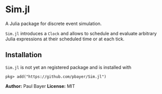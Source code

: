 # Sim.jl

A Julia package for discrete event simulation.

`Sim.jl` introduces a `Clock` and allows to schedule and evaluate arbitrary Julia expressions at their scheduled time or at each tick.

## Installation

`Sim.jl` is not yet an registered package and is installed with

```
pkg> add("https://github.com/pbayer/Sim.jl")
```

**Author:** Paul Bayer
**License:** MIT
